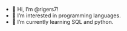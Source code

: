 - 👋 Hi, I’m @rigers7!
- 👀 I’m interested in programming languages.
- 🌱 I’m currently learning SQL and python.

